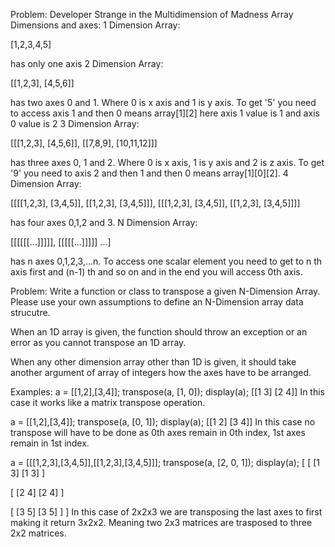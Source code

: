 Problem: Developer Strange in the Multidimension of Madness
Array Dimensions and axes:
1 Dimension Array:

[1,2,3,4,5]

has only one axis
2 Dimension Array:

[[1,2,3], [4,5,6]]

has two axes 0 and 1. Where 0 is x axis and 1 is y axis. To get '5' you need to access axis 1 and then 0 means array[1][2] here axis 1 value is 1 and axis 0 value is 2
3 Dimension Array:

[[[1,2,3], [4,5,6]], [[7,8,9], [10,11,12]]]

has three axes 0, 1 and 2. Where 0 is x axis, 1 is y axis and 2 is z axis. To get '9' you need to axis 2 and then 1 and then 0 means array[1][0][2].
4 Dimension Array:

[[[[1,2,3], [3,4,5]], [[1,2,3], [3,4,5]]], [[[1,2,3], [3,4,5]], [[1,2,3], [3,4,5]]]]

has four axes 0,1,2 and 3.
N Dimension Array:

[[[[[[...]]]]], [[[[[...]]]]] ...]

has n axes 0,1,2,3,...n. To access one scalar element you need to get to n th axis first and (n-1) th and so on and in the end you will access 0th axis.

Problem:
Write a function or class to transpose a given N-Dimension Array. Please use your own assumptions to define an N-Dimension array data strucutre.

When an 1D array is given, the function should throw an exception or an error as you cannot transpose an 1D array.

When any other dimension array other than 1D is given, it should take another argument of array of integers how the axes have to be arranged.

Examples:
a = [[1,2],[3,4]];
transpose(a, [1, 0]);
display(a);
[[1 3]
 [2 4]]
In this case it works like a matrix transpose operation.

a = [[1,2],[3,4]];
transpose(a, [0, 1]);
display(a);
[[1 2]
 [3 4]]
In this case no transpose will have to be done as 0th axes remain in 0th index, 1st axes remain in 1st index.

a = [[[1,2,3],[3,4,5]],[[1,2,3],[3,4,5]]];
transpose(a, [2, 0, 1]);
display(a);
[
  [
    [1 3]
    [1 3]
  ]

  [
    [2 4]
    [2 4]
  ]

  [
    [3 5]
    [3 5]
  ]
]
In this case of 2x2x3 we are transposing the last axes to first making it return 3x2x2. Meaning two 2x3 matrices are trasposed to three 2x2 matrices.